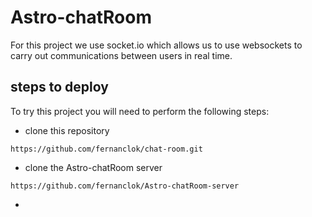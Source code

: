 # Astro-chatRoom

For this project we use socket.io which allows us to use websockets to carry out communications between users in real time.

## steps to deploy

To try this project you will need to perform the following steps:
- clone this repository
```
https://github.com/fernanclok/chat-room.git
```
- clone the Astro-chatRoom server
```
https://github.com/fernanclok/Astro-chatRoom-server
```
- 

